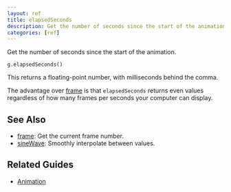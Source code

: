 ```yaml
---
layout: ref
title: elapsedSeconds
description: Get the number of seconds since the start of the animation.
categories: [ref]
---
```

Get the number of seconds since the start of the animation.

    g.elapsedSeconds()

This returns a floating-point number, with milliseconds behind the comma.

The advantage over [frame](/ref/frame.html) is that `elapsedSeconds` returns even values regardless of how many frames per seconds your computer can display.

## See Also
- [frame](/ref/frame.html): Get the current frame number.
- [sineWave](/ref/sineWave.html): Smoothly interpolate between values.

## Related Guides
- [Animation](/guide/animation.html)
